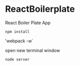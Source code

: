 # ReactBoilerplate
React Boiler Plate App

`npm install`

'webpack -w`

open new terminal window

`node server`
